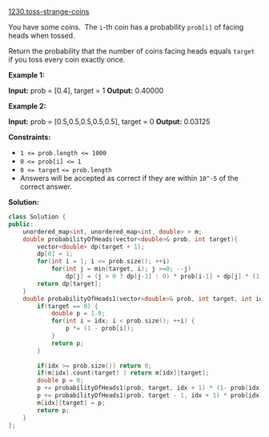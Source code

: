 [1230.toss-strange-coins](https://leetcode.com/problems/toss-strange-coins/)  

You have some coins.  The `i`\-th coin has a probability `prob[i]` of facing heads when tossed.

Return the probability that the number of coins facing heads equals `target` if you toss every coin exactly once.

**Example 1:**

**Input:** prob = \[0.4\], target = 1
**Output:** 0.40000

**Example 2:**

**Input:** prob = \[0.5,0.5,0.5,0.5,0.5\], target = 0
**Output:** 0.03125

**Constraints:**

*   `1 <= prob.length <= 1000`
*   `0 <= prob[i] <= 1`
*   `0 <= target` `<= prob.length`
*   Answers will be accepted as correct if they are within `10^-5` of the correct answer.  



**Solution:**  

```cpp
class Solution {
public:
    unordered_map<int, unordered_map<int, double> > m;
    double probabilityOfHeads(vector<double>& prob, int target){
        vector<double> dp(target + 1);
        dp[0] = 1;
        for(int i = 1; i <= prob.size(); ++i)
            for(int j = min(target, i); j >=0; --j)
                dp[j] = (j > 0 ? dp[j-1] : 0) * prob[i-1] + dp[j] * (1.0-prob[i-1]);
        return dp[target];
    }
    double probabilityOfHeads1(vector<double>& prob, int target, int idx = 0) {
        if(target == 0) {
            double p = 1.0;
            for(int i = idx; i < prob.size(); ++i) {
                p *= (1 - prob[i]);
            }
            return p;
        }
        
        if(idx >= prob.size()) return 0;
        if(m[idx].count(target) ) return m[idx][target];
        double p = 0;
        p += probabilityOfHeads1(prob, target, idx + 1) * (1- prob[idx] );
        p += probabilityOfHeads1(prob, target - 1, idx + 1) * prob[idx];
        m[idx][target] = p;
        return p;
    }
};
```
      